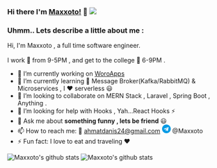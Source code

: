 ### Hi there  I'm [Maxxoto!](https://maxxoto.github.io)  👋 ![](https://visitor-badge.glitch.me/badge?page_id=maxxoto.maxxoto)

### Uhmm.. Lets describe a little about me :
  Hi, I'm Maxxoto , a full time software engineer.<br><br>
  I work :briefcase: from 9-5PM , and get to the college :book: 6-9PM . 
  
- 🔭 I’m currently working on [WoroApps](https://github.com/users/Maxxoto/projects/2)
- 🌱 I’m currently learning :email: Message Broker(Kafka/RabbitMQ) & Microservices , I :heart: serverless :smiley:
- 👯 I’m looking to collaborate on MERN Stack , Laravel , Spring Boot , Anything .
- 🤔 I’m looking for help with Hooks , Yah...React Hooks  :zap:
- 💬 Ask me about **something funny , lets be friend** :smiley:
- 📫 How to reach me: :email: ahmatdanis24@gmail.com  <img src='https://raw.githubusercontent.com/Maxxoto/Maxxoto/master/telegram.svg' height='20'> @Maxxoto
- ⚡ Fun fact: I love to eat and traveling :heart:


![Maxxoto's github stats](https://github-readme-stats.vercel.app/api/top-langs/?username=maxxoto&layout=compact&hide_border=true)
![Maxxoto's github stats](https://github-readme-stats.vercel.app/api?username=Maxxoto&show_icons=true&hide_border=true)
